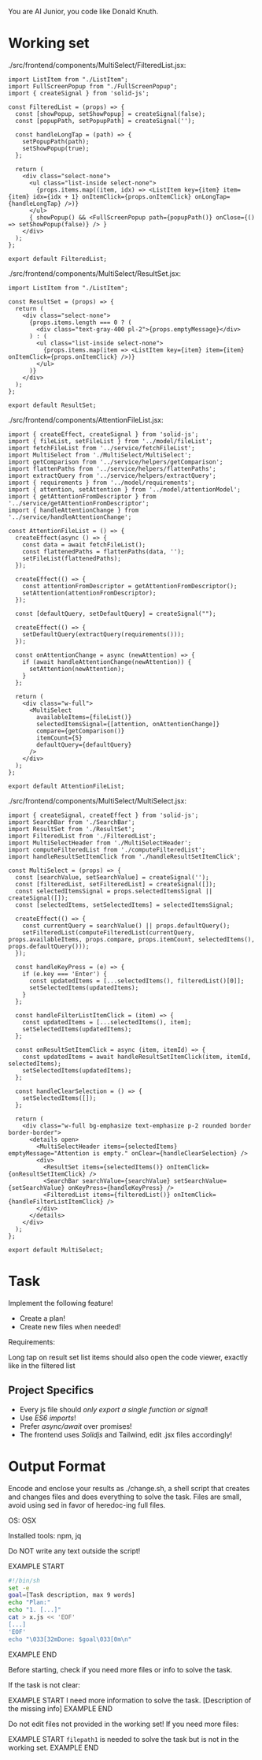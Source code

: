 You are AI Junior, you code like Donald Knuth.
# Working set

./src/frontend/components/MultiSelect/FilteredList.jsx:
```
import ListItem from "./ListItem";
import FullScreenPopup from "./FullScreenPopup";
import { createSignal } from 'solid-js';

const FilteredList = (props) => {
  const [showPopup, setShowPopup] = createSignal(false);
  const [popupPath, setPopupPath] = createSignal('');

  const handleLongTap = (path) => {
    setPopupPath(path);
    setShowPopup(true);
  };

  return (
    <div class="select-none">
      <ul class="list-inside select-none">
        {props.items.map((item, idx) => <ListItem key={item} item={item} idx={idx + 1} onItemClick={props.onItemClick} onLongTap={handleLongTap} />)}
      </ul>
      { showPopup() && <FullScreenPopup path={popupPath()} onClose={() => setShowPopup(false)} /> }
    </div>
  );
};

export default FilteredList;

```

./src/frontend/components/MultiSelect/ResultSet.jsx:
```
import ListItem from "./ListItem";

const ResultSet = (props) => {
  return (
    <div class="select-none">
      {props.items.length === 0 ? (
        <div class="text-gray-400 pl-2">{props.emptyMessage}</div>
      ) : (
        <ul class="list-inside select-none">
          {props.items.map(item => <ListItem key={item} item={item} onItemClick={props.onItemClick} />)}
        </ul>
      )}
    </div>
  );
};

export default ResultSet;

```

./src/frontend/components/AttentionFileList.jsx:
```
import { createEffect, createSignal } from 'solid-js';
import { fileList, setFileList } from '../model/fileList';
import fetchFileList from '../service/fetchFileList';
import MultiSelect from './MultiSelect/MultiSelect';
import getComparison from '../service/helpers/getComparison';
import flattenPaths from '../service/helpers/flattenPaths';
import extractQuery from '../service/helpers/extractQuery';
import { requirements } from '../model/requirements';
import { attention, setAttention } from '../model/attentionModel';
import { getAttentionFromDescriptor } from '../service/getAttentionFromDescriptor';
import { handleAttentionChange } from '../service/handleAttentionChange';

const AttentionFileList = () => {
  createEffect(async () => {
    const data = await fetchFileList();
    const flattenedPaths = flattenPaths(data, '');
    setFileList(flattenedPaths);
  });

  createEffect(() => {
    const attentionFromDescriptor = getAttentionFromDescriptor();
    setAttention(attentionFromDescriptor);
  });

  const [defaultQuery, setDefaultQuery] = createSignal("");

  createEffect(() => {
    setDefaultQuery(extractQuery(requirements()));
  });

  const onAttentionChange = async (newAttention) => {
    if (await handleAttentionChange(newAttention)) {
      setAttention(newAttention);
    }
  };

  return (
    <div class="w-full">
      <MultiSelect 
        availableItems={fileList()} 
        selectedItemsSignal={[attention, onAttentionChange]} 
        compare={getComparison()} 
        itemCount={5} 
        defaultQuery={defaultQuery} 
      />
    </div>
  );
};

export default AttentionFileList;

```

./src/frontend/components/MultiSelect/MultiSelect.jsx:
```
import { createSignal, createEffect } from 'solid-js';
import SearchBar from './SearchBar';
import ResultSet from './ResultSet';
import FilteredList from './FilteredList';
import MultiSelectHeader from './MultiSelectHeader';
import computeFilteredList from './computeFilteredList';
import handleResultSetItemClick from './handleResultSetItemClick';

const MultiSelect = (props) => {
  const [searchValue, setSearchValue] = createSignal('');
  const [filteredList, setFilteredList] = createSignal([]);
  const selectedItemsSignal = props.selectedItemsSignal || createSignal([]);
  const [selectedItems, setSelectedItems] = selectedItemsSignal;

  createEffect(() => {
    const currentQuery = searchValue() || props.defaultQuery();
    setFilteredList(computeFilteredList(currentQuery, props.availableItems, props.compare, props.itemCount, selectedItems(), props.defaultQuery()));
  });

  const handleKeyPress = (e) => {
    if (e.key === 'Enter') {
      const updatedItems = [...selectedItems(), filteredList()[0]];
      setSelectedItems(updatedItems);
    }
  };

  const handleFilterListItemClick = (item) => {
    const updatedItems = [...selectedItems(), item];
    setSelectedItems(updatedItems);
  };

  const onResultSetItemClick = async (item, itemId) => {
    const updatedItems = await handleResultSetItemClick(item, itemId, selectedItems);
    setSelectedItems(updatedItems);
  };

  const handleClearSelection = () => {
    setSelectedItems([]);
  };

  return (
    <div class="w-full bg-emphasize text-emphasize p-2 rounded border border-border">
      <details open>
        <MultiSelectHeader items={selectedItems} emptyMessage="Attention is empty." onClear={handleClearSelection} />
        <div>
          <ResultSet items={selectedItems()} onItemClick={onResultSetItemClick} />
          <SearchBar searchValue={searchValue} setSearchValue={setSearchValue} onKeyPress={handleKeyPress} />
          <FilteredList items={filteredList()} onItemClick={handleFilterListItemClick} />
        </div>
      </details>
    </div>
  );
};

export default MultiSelect;

```


# Task

Implement the following feature!

- Create a plan!
- Create new files when needed!

Requirements:

Long tap on result set list items should also open the code viewer, exactly like in the filtered list


## Project Specifics

- Every js file should *only export a single function or signal*!
- Use *ES6 imports*!
- Prefer *async/await* over promises!
- The frontend uses *Solidjs* and Tailwind, edit .jsx files accordingly!

# Output Format

Encode and enclose your results as ./change.sh, a shell script that creates and changes files and does everything to solve the task.
Files are small, avoid using sed in favor of heredoc-ing full files.

OS: OSX

Installed tools: npm, jq


Do NOT write any text outside the script!

EXAMPLE START
```sh
#!/bin/sh
set -e
goal=[Task description, max 9 words]
echo "Plan:"
echo "1. [...]"
cat > x.js << 'EOF'
[...]
'EOF'
echo "\033[32mDone: $goal\033[0m\n"
```
EXAMPLE END

Before starting, check if you need more files or info to solve the task.

If the task is not clear:

EXAMPLE START
I need more information to solve the task. [Description of the missing info]
EXAMPLE END

Do not edit files not provided in the working set!
If you need more files:

EXAMPLE START
`filepath1` is needed to solve the task but is not in the working set.
EXAMPLE END


